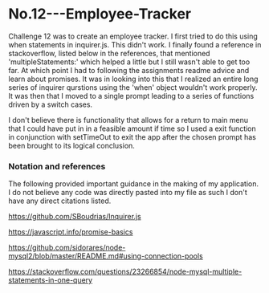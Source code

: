 # No.12---Employee-Tracker

Challenge 12 was to create an employee tracker.  I first tried to do this using when statements in inquirer.js. This didn't work. I finally found a reference in stackoverflow, listed below in the references, that mentioned 'multipleStatements:' which helped a little but I still wasn't able to get too far. At which point I had to following the assignments readme advice and learn about promises. It was in looking into this that I realized an entire long series of inquirer qurstions using the 'when' object wouldn't work properly. It was then that I moved to a single prompt leading to a series of functions driven by a switch cases.

I don't believe there is functionality that allows for a return to main menu that I could have put in in a feasible amount if time so I used a exit function in conjunction with  setTimeOut to exit the app after the chosen prompt has been brought to its logical conclusion. 



### Notation and references

The following provided important guidance in the making of my application. I do not believe any code was directly pasted into my file as such I don't have any direct citations listed.


https://github.com/SBoudrias/Inquirer.js

https://javascript.info/promise-basics

https://github.com/sidorares/node-mysql2/blob/master/README.md#using-connection-pools

https://stackoverflow.com/questions/23266854/node-mysql-multiple-statements-in-one-query




